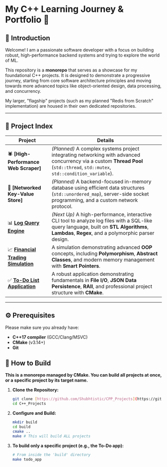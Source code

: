 # My C++ Learning Journey & Portfolio 🚀

## 👋 Introduction

Welcome! I am a passionate software developer with a focus on building robust, high-performance backend systems and trying to explore the world of ML.

This repository is a **monorepo** that serves as a showcase for my foundational C++ projects. It is designed to demonstrate a progressive journey, starting from core software architecture principles and moving towards more advanced topics like object-oriented design, data processing, and concurrency.

My larger, "flagship" projects (such as my planned "Redis from Scratch" implementation) are housed in their own dedicated repositories.

---

## 📂 Project Index

| Project                                                                                              | Details                                                                                                                                                                                            |
| ---------------------------------------------------------------------------------------------------- | -------------------------------------------------------------------------------------------------------------------------------------------------------------------------------------------------- |
| 🕷️ **[High-Performance Web Scraper]** | _(Planned)_ A complex systems project integrating networking with advanced concurrency via a custom **Thread Pool** (`std::thread`, `std::mutex`, `std::condition_variable`).                     |
| 🔑 **[Networked Key-Value Store]** | _(Planned)_ A backend-focused in-memory database using efficient data structures (`std::unordered_map`), server-side socket programming, and a custom network protocol. |
| 📊 **[Log Query Engine](https://github.com/Shubhtistic/CPP_Projects/tree/main/log_query_engine)** | _(Next Up)_ A high-performance, interactive CLI tool to analyze log files with a SQL-like query language, built on **STL Algorithms**, **Lambdas**, **Regex**, and a polymorphic parser design. |
| 📈 **[Financial Trading Simulation](https://github.com/shubh4m-2k04/CPP_Projects/tree/main/financial_trade_simulation)** | A simulation demonstrating advanced **OOP** concepts, including **Polymorphism**, **Abstract Classes**, and modern memory management with **Smart Pointers**.                    |
| ✅ **[To-Do List Application](https://github.com/shubh4m-2k04/CPP_Projects/tree/main/todo_app)** | A robust application demonstrating fundamentals in **File I/O**, **JSON Data Persistence**, **RAII**, and professional project structure with **CMake**.                      |

---

## ⚙️ Prerequisites
Please make sure you already have:
- **C++17 compiler** (GCC/Clang/MSVC)
- **CMake** (v3.14+)
- **Git**

## 🚀 How to Build

**This is a monorepo managed by CMake. You can build all projects at once, or a specific project by its target name.**

1.  **Clone the Repository:**
    ```bash
    git clone [https://github.com/Shubhtistic/CPP_Projects](https://github.com/Shubhtistic/CPP_Projects)
    cd C++_Projects
    ```
2.  **Configure and Build:**
    ```bash
    mkdir build
    cd build
    cmake ..
    make # This will build ALL projects
    ```
3.  **To build only a specific project (e.g., the To-Do app):**
    ```bash
    # From inside the 'build' directory
    make todo_app
    ```